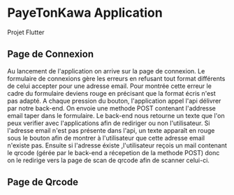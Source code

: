 # PayeTonKawa Application

Projet Flutter

## Page de Connexion 

Au lancement de l'application on arrive sur la page de connexion. Le formulaire de connexions gère les erreurs en refusant tout format différents de celui accepter pour
une adresse email. Pour montrée cette erreur le cadre du formulaire deviens rouge en précisant que la format écris n'est pas adapté. 
A chaque pression du bouton, l'application appel l'api délivrer par notre back-end. On envoie une methode POST contenant l'addresse email taper 
dans le formulaire. Le back-end nous retourne un texte que l'on peux verifier avec l'applications afin de rediriger ou non l'utilisateur.
Si l'adresse email n'est pas présente dans l'api, un texte apparaît en rouge sous le bouton afin de montrer à l'utilisateur que cette adresse email 
n'existe pas. Ensuite si l'adresse éxiste ,l'utilisateur reçois un mail contenant le qrcode (gérée par le back-end a récepetion de la methode POST) donc on le redirige vers la page de scan de qrcode afin de scanner celui-ci.

## Page de Qrcode

